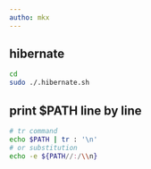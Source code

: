 ```yaml
---
autho: mkx
---
```


## hibernate
```bash
cd
sudo ./.hibernate.sh
```


## print $PATH line by line
```bash
# tr command
echo $PATH | tr : '\n'
# or substitution
echo -e ${PATH//:/\\n}
```

